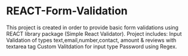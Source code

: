 # REACT-Form-Validation
This project is created in order to provide basic form validations using REACT library package (Simple React Validator). Project includes:
Input Validation of types text,email,number,contact, amount & reviews with textarea tag
Custom Valitdation for input type Password using Regex.
